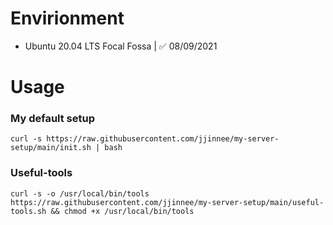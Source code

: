 # Envirionment

- Ubuntu 20.04 LTS Focal Fossa | ✅ 08/09/2021

# Usage

### My default setup

    curl -s https://raw.githubusercontent.com/jjinnee/my-server-setup/main/init.sh | bash

### Useful-tools

    curl -s -o /usr/local/bin/tools https://raw.githubusercontent.com/jjinnee/my-server-setup/main/useful-tools.sh && chmod +x /usr/local/bin/tools

